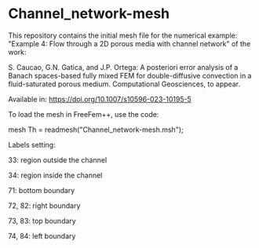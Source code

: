 # Channel_network-mesh
This repository contains the initial mesh file for the numerical example: "Example 4: Flow through a 2D porous media with channel network" of the work:

S. Caucao, G.N. Gatica, and J.P. Ortega: A posteriori error analysis of a Banach spaces-based fully mixed FEM for double-diffusive convection in a fluid-saturated porous medium. Computational Geosciences, to appear. 

Available in: <a href="https://doi.org/10.1007/s10596-023-10195-5" target="_blank">https://doi.org/10.1007/s10596-023-10195-5</a>


To load the mesh in FreeFem++, use the code:

mesh Th = readmesh("Channel_network-mesh.msh");


Labels setting:

33: region outside the channel

34: region inside the channel

71: bottom boundary

72, 82: right boundary

73, 83: top boundary

74, 84: left boundary
